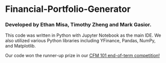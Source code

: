 # Financial-Portfolio-Generator

### Developed by  Ethan Misa, Timothy Zheng and Mark Gasior.

This code was written in Python with Jupyter Notebook as the main IDE. We also utilized various Python libraries including YFinance, Pandas, NumPy, and Matplotlib.

Our code won the runner-up prize in our [CFM 101 end-of-term competition!](https://uwaterloo.ca/school-of-accounting-and-finance/news/congratulations-teams-won-cfm-101-team-competition) 
